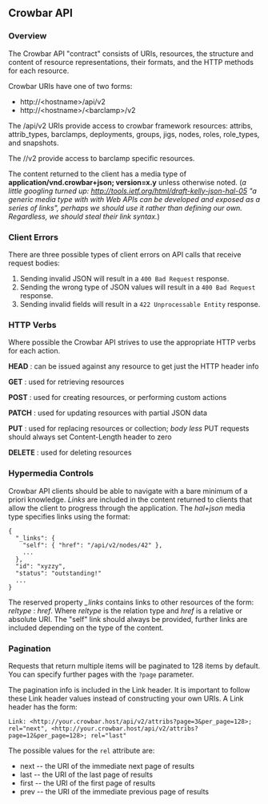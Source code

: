 ## Crowbar API

### Overview

The Crowbar API "contract" consists of URIs, resources, the structure and content of resource representations, their formats, and the HTTP methods for each resource.

Crowbar URIs have one of two forms:

* http://&lt;hostname&gt;/api/v2
* http://&lt;hostname&gt;/&lt;barclamp&gt;/v2

The /api/v2 URIs provide access to crowbar framework resources: attribs, attrib_types, barclamps, deployments, groups, jigs, nodes, roles, role_types, and snapshots.

The /<barclamp>/v2 provide access to barclamp specific resources.

The content returned to the client has a media type of **application/vnd.crowbar+json; version=x.y** unless otherwise noted. (*a little googling turned up:
http://tools.ietf.org/html/draft-kelly-json-hal-05 "a generic media type with with Web APIs can be developed and exposed as a series of links", perhaps we should
use it rather than defining our own. Regardless, we should steal their link syntax.*)

### Client Errors

There are three possible types of client errors on API calls that receive request bodies:

1. Sending invalid JSON will result in a `400 Bad Request` response.
2. Sending the wrong type of JSON values will result in a `400 Bad Request` response.
3. Sending invalid fields will result in a `422 Unprocessable Entity` response.

### HTTP Verbs

Where possible the Crowbar API strives to use the appropriate HTTP verbs for each action.

**HEAD**
: can be issued against any resource to get just the HTTP header info

**GET**
: used for retrieving resources

**POST**
: used for creating resources, or performing custom actions

**PATCH**
: used for updating resources with partial JSON data

**PUT**
: used for replacing resources or collection; *body less* PUT requests should always set Content-Length header to zero

**DELETE**
: used for deleting resources

### Hypermedia Controls

Crowbar API clients should be able to navigate with a bare minimum of a priori knowledge. *Links* are included in the content returned to clients that allow the
client to progress through the application. The *hal+json* media type specifies links using the format:

	{
	  "_links": {
	    "self": { "href": "/api/v2/nodes/42" },
	    ...
	  },
	  "id": "xyzzy",
	  "status": "outstanding!"
	  ...
	}

The reserved property *_links* contains links to other resources of the form: *reltype* : *href*. Where *reltype* is the relation type and *href* is a relative or absolute
URI. The "self" link should always be provided, further links are included depending on the type of the content.

### Pagination

Requests that return multiple items will be paginated to 128 items by default. You can specify further pages with the `?page` parameter.

The pagination info is included in the Link header. It is important to follow these Link header values instead of constructing your own URIs. A Link header has the form:

	Link: <http://your.crowbar.host/api/v2/attribs?page=3&per_page=128>; rel="next", <http://your.crowbar.host/api/v2/attribs?page=12&per_page=128>; rel="last"

The possible values for the `rel` attribute are:

+ next -- the URI of the immediate next page of results
+ last -- the URI of the last page of results
+ first -- the URI of the first page of results
+ prev -- the URI of the immediate previous page of results
